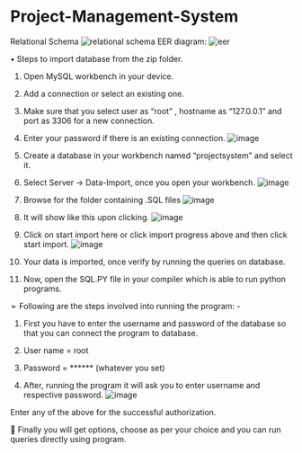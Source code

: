 # Project-Management-System
Relational Schema
![relational schema](https://user-images.githubusercontent.com/80198976/192359228-e079de5b-980c-45cd-972a-c7dc97d7b97f.png)
EER diagram:
![eer](https://user-images.githubusercontent.com/80198976/192359296-40dfe0f5-4c8a-41e7-b220-a792a1ee125b.jpeg)

•	Steps to import database from the zip folder.

1.	 Open MySQL workbench in your device.

2.	 Add a connection or select an existing one.

3.	Make sure that you select user as “root” , hostname as “127.0.0.1” and port as 3306 for a new connection.


4.	Enter your password if there is an existing connection.
![image](https://user-images.githubusercontent.com/80198976/192358830-ece5a335-f3f5-4ff4-bb02-5fb4e1d1f2c8.png)

 

5.	 Create a database in your workbench named “projectsystem” and select it.

6.	Select Server -> Data-Import, once you open your workbench.
![image](https://user-images.githubusercontent.com/80198976/192358869-8c3bdd97-cfa3-470e-907b-6dee86938b8e.png)

 

7.	Browse for the folder containing .SQL files
![image](https://user-images.githubusercontent.com/80198976/192358937-eb6ba22e-b38a-4419-92c7-36f4b5c2b3ea.png)

 

8.	It will show like this upon clicking.
 ![image](https://user-images.githubusercontent.com/80198976/192358961-0e287b8f-293f-4829-ba91-518276703bf6.png)


9.	 Click on start import here or click import progress above and then click start import.
![image](https://user-images.githubusercontent.com/80198976/192359006-318d234d-50ab-4533-99d7-bf22f5891fe9.png)

 


10.	Your data is imported, once verify by running the queries on database.

11.	Now, open the SQL.PY file in your compiler which is 
        able to run python programs.

➢	Following are the steps involved into running the program: -
1.	First you have to enter the username and password of the database so that you can connect the program to database.
1.	User name = root
2.	Password = ****** (whatever you set)



2.	After, running the program it will ask you to enter username and respective password.
![image](https://user-images.githubusercontent.com/80198976/192359128-15647c89-9606-4588-a3f4-cd0620e83873.png)

 

Enter any of the above for the successful authorization.

	Finally you will get options, choose as per your choice and you can run queries directly using program.
